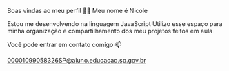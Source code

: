 Boas vindas ao meu perfil 💙💙
Meu nome é Nicole

Estou me desenvolvendo na linguagem JavaScript
Utilizo esse espaço para minha organização e compartilhamento dos meu projetos feitos em aula 

Você pode entrar em contato comigo 📫

00001099058326SP@aluno.educacao.sp.gov.br
